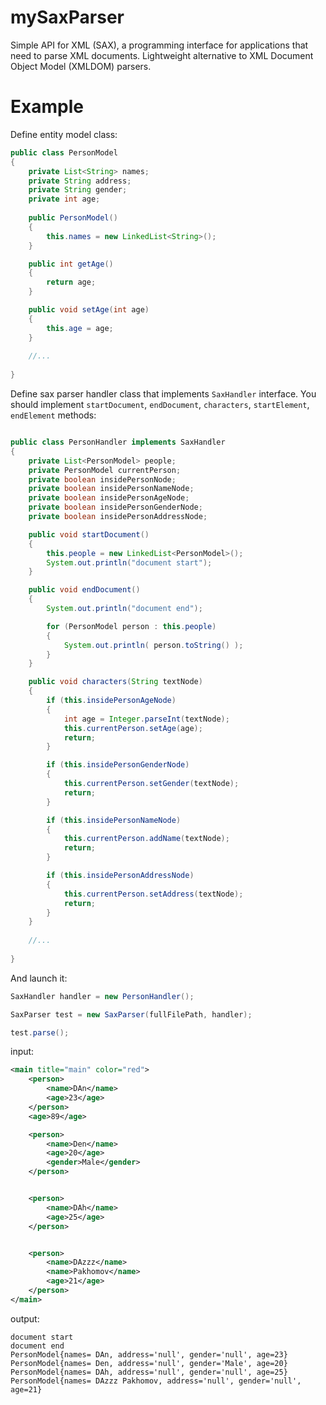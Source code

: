 mySaxParser
===========

Simple API for XML (SAX), a programming interface for applications that need to parse XML documents. 
Lightweight alternative to XML Document Object Model (XMLDOM) parsers.

Example
===========

Define entity model class: 

```java
public class PersonModel
{
    private List<String> names;
    private String address;
    private String gender;
    private int age;
    
    public PersonModel()
    {
        this.names = new LinkedList<String>();
    }

    public int getAge()
    {
        return age;
    }

    public void setAge(int age)
    {
        this.age = age;
    }
    
    //...
    
}

```

Define sax parser handler class that implements `SaxHandler` interface.
You should implement `startDocument`, `endDocument`, `characters`, `startElement`, `endElement` methods:

```java

public class PersonHandler implements SaxHandler
{
    private List<PersonModel> people;
    private PersonModel currentPerson;
    private boolean insidePersonNode;
    private boolean insidePersonNameNode;
    private boolean insidePersonAgeNode;
    private boolean insidePersonGenderNode;
    private boolean insidePersonAddressNode;

    public void startDocument()
    {
        this.people = new LinkedList<PersonModel>();
        System.out.println("document start");
    }

    public void endDocument()
    {
        System.out.println("document end");

        for (PersonModel person : this.people)
        {
            System.out.println( person.toString() );
        }
    }

    public void characters(String textNode)
    {
        if (this.insidePersonAgeNode)
        {
            int age = Integer.parseInt(textNode);
            this.currentPerson.setAge(age);
            return;
        }

        if (this.insidePersonGenderNode)
        {
            this.currentPerson.setGender(textNode);
            return;
        }

        if (this.insidePersonNameNode)
        {
            this.currentPerson.addName(textNode);
            return;
        }

        if (this.insidePersonAddressNode)
        {
            this.currentPerson.setAddress(textNode);
            return;
        }
    }
    
    //...
    
}

```

And launch it:

```java
SaxHandler handler = new PersonHandler();

SaxParser test = new SaxParser(fullFilePath, handler);

test.parse();

```

input:

```xml
<main title="main" color="red">
    <person>
        <name>DAn</name>
        <age>23</age>
    </person>
    <age>89</age>

    <person>
        <name>Den</name>
        <age>20</age>
        <gender>Male</gender>
    </person>


    <person>
        <name>DAh</name>
        <age>25</age>
    </person>


    <person>
        <name>DAzzz</name>
        <name>Pakhomov</name>
        <age>21</age>
    </person>
</main>

```

output:

```
document start
document end
PersonModel{names= DAn, address='null', gender='null', age=23}
PersonModel{names= Den, address='null', gender='Male', age=20}
PersonModel{names= DAh, address='null', gender='null', age=25}
PersonModel{names= DAzzz Pakhomov, address='null', gender='null', age=21}
```
